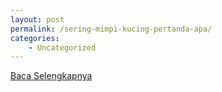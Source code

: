 ```yaml
---
layout: post
permalink: /sering-mimpi-kucing-pertanda-apa/
categories:
    - Uncategorized
---
```


[Baca Selengkapnya](/10)
